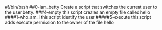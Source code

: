 #!/bin/bash
##0-iam_betty
Create a script that switches the current user to the user betty.
###4-empty
this script creates an empty file called hello
####1-who_am_i
this script identify the user
#####5-execute
this script adds execute permission to the owner of the file hello
